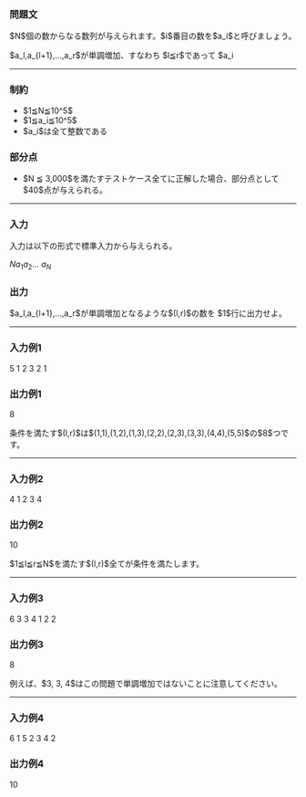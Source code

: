 
<div>

<div>

<div>

<section>

### **問題文**

<p>
$N$個の数からなる数列が与えられます。$i$番目の数を$a_i$と呼びましょう。
</p>

<p>
$a_l,a_{l+1},...,a_r$が単調増加、すなわち $l≦r$であって $a_i<a_{i+1}$が$l≦i<r$を満たす全ての$i$に対して成り立つような$(l,r)$の数を求めてください。
</p>

</section>

</div>

---

<div>

<div>

<section>

### **制約**

<ul>

<li>
$1≦N≦10^5$
</li>

<li>
$1≦a_i≦10^5$
</li>

<li>
$a_i$は全て整数である
</li>

</ul>

</section>

</div>

<div>

<section>

### **部分点**

<ul>

<li>
$N ≦ 3,000$を満たすテストケース全てに正解した場合、部分点として$40$点が与えられる。
</li>

</ul>

</section>

</div>

</div>

---

<div>

<section>

### **入力**

<p>
入力は以下の形式で標準入力から与えられる。
</p>

<div>

$N$$a_1$$a_2$… $a_N$
</div>

</section>

</div>

<div>

<section>

### **出力**

<p>
$a_l,a_{l+1},...,a_r$が単調増加となるような$(l,r)$の数を $1$行に出力せよ。
</p>

</section>

</div>

---

<div>

<section>

### **入力例1**

<div>

5
1 2 3 2 1

</div>

</section>

</div>

<div>

<section>

### **出力例1**

<div>

8

</div>

<p>
条件を満たす$(l,r)$は$(1,1),(1,2),(1,3),(2,2),(2,3),(3,3),(4,4),(5,5)$の$8$つです。
</p>

</section>

</div>

---

<div>

<section>

### **入力例2**

<div>

4
1 2 3 4

</div>

</section>

</div>

<div>

<section>

### **出力例2**

<div>

10

</div>

<p>
$1≦l≦r≦N$を満たす$(l,r)$全てが条件を満たします。
</p>

</section>

</div>

---

<div>

<section>

### **入力例3**

<div>

6
3 3 4 1 2 2

</div>

</section>

</div>

<div>

<section>

### **出力例3**

<div>

8

</div>

<p>
例えば、$3, 3, 4$はこの問題で単調増加ではないことに注意してください。
</p>

</section>

</div>

---

<div>

<section>

### **入力例4**

<div>

6
1 5 2 3 4 2

</div>

</section>

</div>

<div>

<section>

### **出力例4**

<div>

10

</div>

</section>

</div>

</div>

</div>
